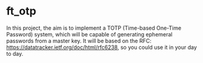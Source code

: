 # ft_otp
In this project, the aim is to implement a TOTP (Time-based One-Time Password) system, which will be capable of generating ephemeral passwords from a master key. It will be based on the RFC: https://datatracker.ietf.org/doc/html/rfc6238, so you could use it in your day to day.
